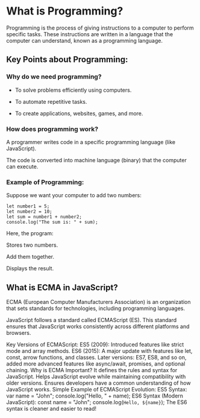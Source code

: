 # What is Programming?

Programming is the process of giving instructions to a computer to perform specific tasks. These instructions are written in a language that the computer can understand, known as a programming language.

## Key Points about Programming:

### Why do we need programming?

- To solve problems efficiently using computers.

- To automate repetitive tasks.

- To create applications, websites, games, and more.

### How does programming work?

A programmer writes code in a specific programming language (like JavaScript).

The code is converted into machine language (binary) that the computer can execute.

### Example of Programming:

Suppose we want your computer to add two numbers:
```
let number1 = 5;
let number2 = 10;
let sum = number1 + number2;
console.log("The sum is: " + sum);
```

Here, the program:

Stores two numbers.

Add them together.

Displays the result.

## What is ECMA in JavaScript?

ECMA (European Computer Manufacturers Association) is an organization that sets standards for technologies, including programming languages.

JavaScript follows a standard called ECMAScript (ES). This standard ensures that JavaScript works consistently across different platforms and browsers.

Key Versions of ECMAScript:
ES5 (2009): Introduced features like strict mode and array methods.
ES6 (2015): A major update with features like let, const, arrow functions, and classes.
Later versions: ES7, ES8, and so on, added more advanced features like async/await, promises, and optional chaining.
Why is ECMA Important?
It defines the rules and syntax for JavaScript.
Helps JavaScript evolve while maintaining compatibility with older versions.
Ensures developers have a common understanding of how JavaScript works.
Simple Example of ECMAScript Evolution:
ES5 Syntax:
var name = "John";
console.log("Hello, " + name);
ES6 Syntax (Modern JavaScript):
const name = "John";
console.log(`Hello, ${name}`);
The ES6 syntax is cleaner and easier to read!

